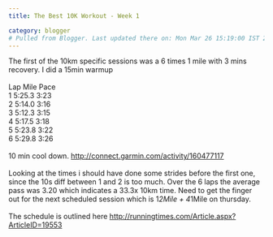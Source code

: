 ```yaml
---
title: The Best 10K Workout - Week 1

category: blogger
# Pulled from Blogger. Last updated there on: Mon Mar 26 15:19:00 IST 2012
---
```

The first of the 10km specific sessions was a 6 times 1 mile with 3 mins recovery.&nbsp;I did a 15min warmup&nbsp; <br /><br />Lap     Mile    Pace<br />1 5:25.3 3:23<br />2 5:14.0&nbsp;3:16<br />3 5:12.3 3:15<br />4 5:17.5 3:18<br />5 5:23.8 3:22<br />6 5:29.8 3:26<br /><br />10 min cool down.       <a href="http://connect.garmin.com/activity/160477117">http://connect.garmin.com/activity/160477117</a><br /><br />Looking at the times i should have done some strides before the first one, since the 10s diff between 1 and 2 is too much. Over the 6 laps the average pass was 3.20 which indicates a 33.3x 10km time. Need to get the finger out for the next scheduled session which is 1*2Mile + 4*1Mile on thursday.<br /><br />The schedule is outlined here      http://runningtimes.com/Article.aspx?ArticleID=19553
